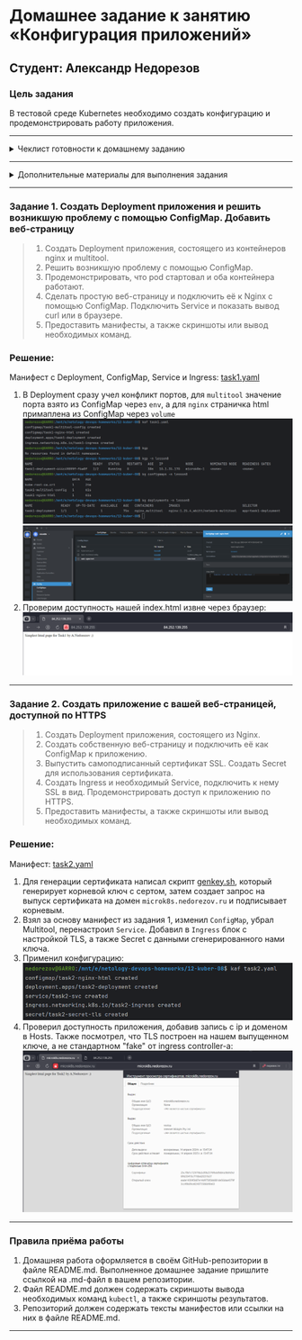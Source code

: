 # Домашнее задание к занятию «Конфигурация приложений»
## Студент: Александр Недорезов

### Цель задания

В тестовой среде Kubernetes необходимо создать конфигурацию и продемонстрировать работу приложения.

------

<details>
<summary>Чеклист готовности к домашнему заданию</summary>

1. Установленное K8s-решение (например, MicroK8s).
2. Установленный локальный kubectl.
3. Редактор YAML-файлов с подключённым GitHub-репозиторием.

</details>

------

<details>
<summary>Дополнительные материалы для выполнения задания</summary>

1. [Описание](https://kubernetes.io/docs/concepts/configuration/secret/) Secret.
2. [Описание](https://kubernetes.io/docs/concepts/configuration/configmap/) ConfigMap.
3. [Описание](https://github.com/wbitt/Network-MultiTool) Multitool.
</details>

------

### Задание 1. Создать Deployment приложения и решить возникшую проблему с помощью ConfigMap. Добавить веб-страницу

> 1. Создать Deployment приложения, состоящего из контейнеров nginx и multitool.
> 2. Решить возникшую проблему с помощью ConfigMap.
> 3. Продемонстрировать, что pod стартовал и оба контейнера работают.
> 4. Сделать простую веб-страницу и подключить её к Nginx с помощью ConfigMap. Подключить Service и показать вывод curl или в браузере.
> 5. Предоставить манифесты, а также скриншоты или вывод необходимых команд.

### Решение:

Манифест с Deployment, ConfigMap, Service и Ingress: [task1.yaml](task1.yaml)

1. В Deployment сразу учел конфликт портов, для `multitool` значение порта взято из ConfigMap через `env`, а для `nginx` страничка html примаплена из ConfigMap через `volume`  
![](img/01.png)  
![](img/02.png)
2. Проверим доступность нашей index.html извне через браузер:  
![](img/03.png)


------

### Задание 2. Создать приложение с вашей веб-страницей, доступной по HTTPS 

> 1. Создать Deployment приложения, состоящего из Nginx.
> 2. Создать собственную веб-страницу и подключить её как ConfigMap к приложению.
> 3. Выпустить самоподписанный сертификат SSL. Создать Secret для использования сертификата.
> 4. Создать Ingress и необходимый Service, подключить к нему SSL в вид. Продемонстрировать доступ к приложению по HTTPS. 
> 5. Предоставить манифесты, а также скриншоты или вывод необходимых команд.

### Решение:

Манифест: [task2.yaml](task2.yaml)

1. Для генерации сертификата написал скрипт [genkey.sh](genkey.sh), который генерирует корневой ключ с сертом, затем создает запрос на выпуск сертификата на домен `microk8s.nedorezov.ru` и подписывает корневым.
2. Взял за основу манифест из задания 1, изменил `ConfigMap`, убрал Multitool, перенастроил `Service`. Добавил в `Ingress` блок с настройкой TLS, а также Secret с данными сгенерированного нами ключа.
3. Применил конфигурацию:  
![](img/04.png)
4. Проверил доступность приложения, добавив запись с ip и доменом в Hosts. Также посмотрел, что TLS построен на нашем выпущенном ключе, а не стандартном "fake" от ingress controller-а:  
![](img/05.png)


------

### Правила приёма работы

1. Домашняя работа оформляется в своём GitHub-репозитории в файле README.md. Выполненное домашнее задание пришлите ссылкой на .md-файл в вашем репозитории.
2. Файл README.md должен содержать скриншоты вывода необходимых команд `kubectl`, а также скриншоты результатов.
3. Репозиторий должен содержать тексты манифестов или ссылки на них в файле README.md.

------
